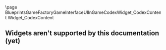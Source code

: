\page BlueprintsGameFactoryGameInterfaceUIInGameCodexWidget_CodexContent Widget_CodexContent
## Widgets aren't supported by this documentation (yet)
